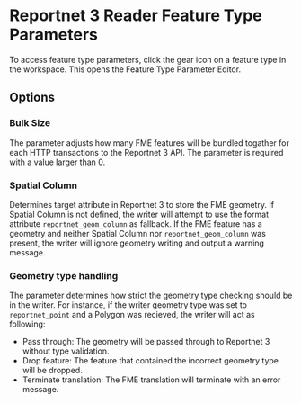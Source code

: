 # Reportnet 3 Reader Feature Type Parameters
To access feature type parameters, click the gear icon on a feature type in the workspace. This opens the Feature Type Parameter Editor.

## Options
### Bulk Size
The parameter adjusts how many FME features will be bundled togather for each HTTP transactions to the Reportnet 3 API. The parameter is required with a value larger than 0.
### Spatial Column
Determines target attribute in Reportnet 3 to store the FME geometry. If Spatial Column is not defined, the writer will attempt to use the format attribute `reportnet_geom_column` as fallback. If the FME feature has a geometry and neither Spatial Column nor `reportnet_geom_column` was present, the writer will ignore geometry writing and output a warning message.
### Geometry type handling
The parameter determines how strict the geometry type checking should be in the writer. For instance, if the writer geometry type was set to `reportnet_point` and a Polygon was recieved, the writer will act as following:
- Pass through: The geometry will be passed through to Reportnet 3 without type validation.
- Drop feature: The feature that contained the incorrect geometry type will be dropped.
- Terminate translation: The FME translation will terminate with an error message.
